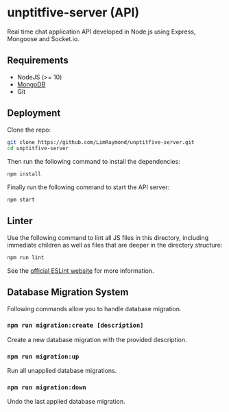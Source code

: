 # unptitfive-server (API)

Real time chat application API developed in Node.js using Express, Mongoose and Socket.io.

## Requirements

- NodeJS (>= 10)
- [MongoDB](https://docs.mongodb.com/manual/installation/)
- Git

## Deployment

Clone the repo:

```bash
git clone https://github.com/LimRaymond/unptitfive-server.git
cd unptitfive-server
```

Then run the following command to install the dependencies:

```bash
npm install
```

Finally run the following command to start the API server:

```bash
npm start
```

## Linter

Use the following command to lint all JS files in this directory, including immediate children as well as files that are deeper in the directory structure:

```bash
npm run lint
```

See the [official ESLint website](https://eslint.org) for more information.

## Database Migration System

Following commands allow you to handle database migration.

### `npm run migration:create [description]`

Create a new database migration with the provided description.

### `npm run migration:up`

Run all unapplied database migrations.

### `npm run migration:down`

Undo the last applied database migration.